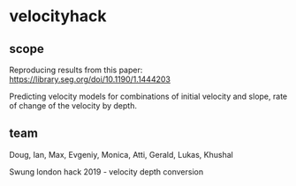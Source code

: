 # velocityhack

## scope

Reproducing results from this paper: 
https://library.seg.org/doi/10.1190/1.1444203

Predicting velocity models for combinations of initial velocity and slope, 
rate of change of the velocity by depth.

## team

Doug, Ian, Max, Evgeniy, Monica, Atti, Gerald, Lukas, Khushal

Swung london hack 2019 - velocity depth conversion
